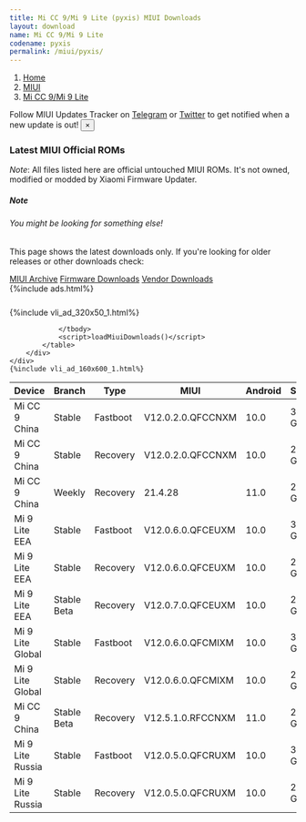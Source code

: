 ```yaml
---
title: Mi CC 9/Mi 9 Lite (pyxis) MIUI Downloads
layout: download
name: Mi CC 9/Mi 9 Lite
codename: pyxis
permalink: /miui/pyxis/
---
```

<nav aria-label="breadcrumb">
    <ol class="breadcrumb">
        <li class="breadcrumb-item"><a href="/">Home</a></li>
        <li class="breadcrumb-item"><a href="/miui/">MIUI</a></li>
        <li class="breadcrumb-item active" aria-current="page"><a href="/miui/pyxis/">Mi CC 9/Mi 9 Lite</a></li>
    </ol>
</nav>
<div class="alert alert-primary alert-dismissible fade show" role="alert">
    Follow MIUI Updates Tracker on <a href="https://t.me/MIUIUpdatesTracker" class="alert-link">Telegram</a>
     or <a href="https://twitter.com/MiFwUpdater" class="alert-link">Twitter</a> to get notified when a new update is out!
    <button type="button" class="close" data-dismiss="alert" aria-label="Close">
        <span aria-hidden="true">&times;</span>
    </button>
</div>

### Latest MIUI Official ROMs
*Note*: All files listed here are official untouched MIUI ROMs. It's not owned, modified or modded by Xiaomi Firmware Updater.
<div class="card">
  <div class="card-body">
    <h5 class="card-title">Note</h5>
    <h6 class="card-subtitle mb-2 text-muted">You might be looking for something else!</h6>
    <p class="card-text">This page shows the latest downloads only.
     If you're looking for older releases or other downloads check:</p>
    <a href="/archive/miui/pyxis/" class="card-link">MIUI Archive</a>
    <a href="/firmware/pyxis/" class="card-link">Firmware Downloads</a>
    <a href="/vendor/pyxis/" class="card-link">Vendor Downloads</a>
  </div>
</div>
{%include ads.html%}
<div class="row justify-content-center">
    <div class="col-10">
        <div class="table-responsive-md" style="margin-top: 25px;">
            {%include vli_ad_320x50_1.html%}
            <table id="miui" class="display dt-responsive nowrap compact table table-striped table-hover table-sm">
                <thead class="thead-dark">
                    <tr>
                        <th data-ref="device">Device</th>
                        <th data-ref="branch">Branch</th>
                        <th data-ref="type">Type</th>
                        <th data-ref="miui">MIUI</th>
                        <th data-ref="android">Android</th>
                        <th data-ref="size">Size</th>
                        <th data-ref="size">Date</th>
                        <th data-ref="link">Link</th>
                    </tr>
                </thead>
                <tbody>
                <tr><td>Mi CC 9 China</td><td>Stable</td><td>Fastboot</td><td>V12.0.2.0.QFCCNXM</td><td>10.0</td><td>3.6 GB</td><td>2020-08-16</td><td><a href="/miui/pyxis/stable/V12.0.2.0.QFCCNXM/">Download</a></td></tr>
<tr><td>Mi CC 9 China</td><td>Stable</td><td>Recovery</td><td>V12.0.2.0.QFCCNXM</td><td>10.0</td><td>2.7 GB</td><td>2020-08-21</td><td><a href="/miui/pyxis/stable/V12.0.2.0.QFCCNXM/">Download</a></td></tr>
<tr><td>Mi CC 9 China</td><td>Weekly</td><td>Recovery</td><td>21.4.28</td><td>11.0</td><td>2.6 GB</td><td>2021-04-29</td><td><a href="/miui/pyxis/weekly/21.4.28/">Download</a></td></tr>
<tr><td>Mi 9 Lite EEA</td><td>Stable</td><td>Fastboot</td><td>V12.0.6.0.QFCEUXM</td><td>10.0</td><td>3.2 GB</td><td>2021-03-03</td><td><a href="/miui/pyxis/stable/V12.0.6.0.QFCEUXM/">Download</a></td></tr>
<tr><td>Mi 9 Lite EEA</td><td>Stable</td><td>Recovery</td><td>V12.0.6.0.QFCEUXM</td><td>10.0</td><td>2.6 GB</td><td>2021-03-09</td><td><a href="/miui/pyxis/stable/V12.0.6.0.QFCEUXM/">Download</a></td></tr>
<tr><td>Mi 9 Lite EEA</td><td>Stable Beta</td><td>Recovery</td><td>V12.0.7.0.QFCEUXM</td><td>10.0</td><td>2.6 GB</td><td>2021-05-12</td><td><a href="/miui/pyxis/stable beta/V12.0.7.0.QFCEUXM/">Download</a></td></tr>
<tr><td>Mi 9 Lite Global</td><td>Stable</td><td>Fastboot</td><td>V12.0.6.0.QFCMIXM</td><td>10.0</td><td>3.2 GB</td><td>2021-03-15</td><td><a href="/miui/pyxis/stable/V12.0.6.0.QFCMIXM/">Download</a></td></tr>
<tr><td>Mi 9 Lite Global</td><td>Stable</td><td>Recovery</td><td>V12.0.6.0.QFCMIXM</td><td>10.0</td><td>2.6 GB</td><td>2021-03-22</td><td><a href="/miui/pyxis/stable/V12.0.6.0.QFCMIXM/">Download</a></td></tr>
<tr><td>Mi CC 9 China</td><td>Stable Beta</td><td>Recovery</td><td>V12.5.1.0.RFCCNXM</td><td>11.0</td><td>2.6 GB</td><td>2021-04-26</td><td><a href="/miui/pyxis/stable beta/V12.5.1.0.RFCCNXM/">Download</a></td></tr>
<tr><td>Mi 9 Lite Russia</td><td>Stable</td><td>Fastboot</td><td>V12.0.5.0.QFCRUXM</td><td>10.0</td><td>3.2 GB</td><td>2021-03-15</td><td><a href="/miui/pyxis/stable/V12.0.5.0.QFCRUXM/">Download</a></td></tr>
<tr><td>Mi 9 Lite Russia</td><td>Stable</td><td>Recovery</td><td>V12.0.5.0.QFCRUXM</td><td>10.0</td><td>2.6 GB</td><td>2021-03-19</td><td><a href="/miui/pyxis/stable/V12.0.5.0.QFCRUXM/">Download</a></td></tr>

                </tbody>
                <script>loadMiuiDownloads()</script>
            </table>
        </div>
    </div>
    {%include vli_ad_160x600_1.html%}
</div>

